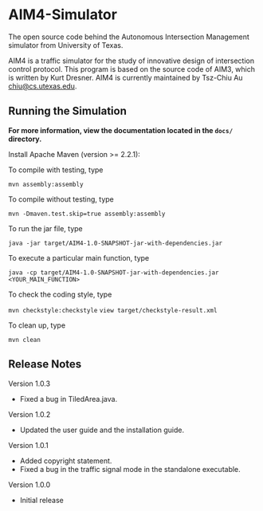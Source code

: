 # AIM4-Simulator
The open source code behind the Autonomous Intersection Management simulator from University of Texas.

AIM4 is a traffic simulator for the study of innovative design of intersection control protocol.
This program is based on the source code of AIM3, which is written by Kurt Dresner.
AIM4 is currently maintained by Tsz-Chiu Au <chiu@cs.utexas.edu>.

## Running the Simulation

**For more information, view the documentation located in the `docs/` directory.**

Install Apache Maven (version >= 2.2.1):

To compile with testing, type

`mvn assembly:assembly`

To compile without testing, type

`mvn -Dmaven.test.skip=true assembly:assembly`

To run the jar file, type

`java -jar target/AIM4-1.0-SNAPSHOT-jar-with-dependencies.jar`

To execute a particular main function, type

`java -cp target/AIM4-1.0-SNAPSHOT-jar-with-dependencies.jar <YOUR_MAIN_FUNCTION>`

To check the coding style, type

`mvn checkstyle:checkstyle`
`view target/checkstyle-result.xml`

To clean up, type

`mvn clean`

## Release Notes

Version 1.0.3
- Fixed a bug in TiledArea.java.

Version 1.0.2
- Updated the user guide and the installation guide.

Version 1.0.1
- Added copyright statement.
- Fixed a bug in the traffic signal mode in the standalone executable.

Version 1.0.0
- Initial release
